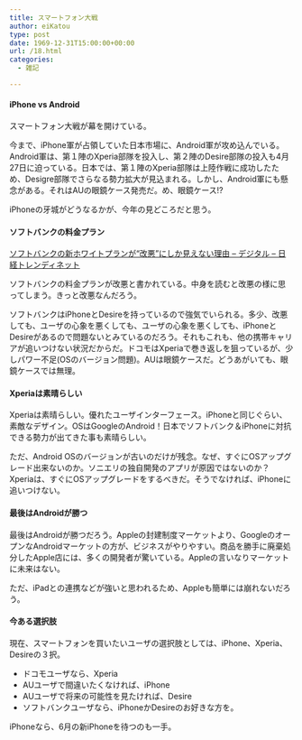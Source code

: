 ```yaml
---
title: スマートフォン大戦
author: eiKatou
type: post
date: 1969-12-31T15:00:00+00:00
url: /18.html
categories:
  - 雑記

---
```

<div class="section">
  <h4>
    iPhone vs Android
  </h4>
  
  <p>
    スマートフォン大戦が幕を開けている。
  </p>
  
  <p>
    今まで、iPhone軍が占領していた日本市場に、Android軍が攻め込んでいる。Android軍は、第１陣のXperia部隊を投入し、第２陣のDesire部隊の投入も4月27日に迫っている。日本では、第１陣のXperia部隊は上陸作戦に成功したため、Desigre部隊でさらなる勢力拡大が見込まれる。しかし、Android軍にも懸念がある。それはAUの眼鏡ケース発売だ。め、眼鏡ケース!?
  </p>
  
  <p>
    iPhoneの牙城がどうなるかが、今年の見どころだと思う。
  </p>
  
  <h4>
    ソフトバンクの料金プラン
  </h4>
  
  <p>
    <a href="http://trendy.nikkeibp.co.jp/article/column/20100421/1031567/" target="_blank">ソフトバンクの新ホワイトプランが“改悪”にしか見えない理由 &#8211; デジタル &#8211; 日経トレンディネット</a>
  </p>
  
  <p>
    ソフトバンクの料金プランが改悪と書かれている。中身を読むと改悪の様に思ってしまう。きっと改悪なんだろう。
  </p>
  
  <p>
    ソフトバンクはiPhoneとDesireを持っているので強気でいられる。多少、改悪しても、ユーザの心象を悪くしても、ユーザの心象を悪くしても、iPhoneとDesireがあるので問題ないとみているのだろう。それもこれも、他の携帯キャリアが追いつけない状況だからだ。ドコモはXperiaで巻き返しを狙っているが、少しパワー不足(OSのバージョン問題)。AUは眼鏡ケースだ。どうあがいても、眼鏡ケースでは無理。
  </p>
  
  <h4>
    Xperiaは素晴らしい
  </h4>
  
  <p>
    Xperiaは素晴らしい。優れたユーザインターフェース。iPhoneと同じぐらい、素敵なデザイン。OSはGoogleのAndroid！日本でソフトバンク＆iPhoneに対抗できる勢力が出てきた事も素晴らしい。
  </p>
  
  <p>
    ただ、Android OSのバージョンが古いのだけが残念。なぜ、すぐにOSアップグレード出来ないのか。ソニエリの独自開発のアプリが原因ではないのか？Xperiaは、すぐにOSアップグレードをするべきだ。そうでなければ、iPhoneに追いつけない。
  </p>
  
  <h4>
    最後はAndroidが勝つ
  </h4>
  
  <p>
    最後はAndroidが勝つだろう。Appleの封建制度マーケットより、GoogleのオープンなAndroidマーケットの方が、ビジネスがやりやすい。商品を勝手に廃棄処分したApple店には、多くの開発者が驚いている。Appleの言いなりマーケットに未来はない。
  </p>
  
  <p>
    ただ、iPadとの連携などが強いと思われるため、Appleも簡単には崩れないだろう。
  </p>
  
  <h4>
    今ある選択肢
  </h4>
  
  <p>
    現在、スマートフォンを買いたいユーザの選択肢としては、iPhone、Xperia、Desireの３択。
  </p>
  
  <ul>
    <li>
      ドコモユーザなら、Xperia
    </li>
    <li>
      AUユーザで間違いたくなければ、iPhone
    </li>
    <li>
      AUユーザで将来の可能性を見たければ、Desire
    </li>
    <li>
      ソフトバンクユーザなら、iPhoneかDesireのお好きな方を。
    </li>
  </ul>
  
  <p>
    iPhoneなら、6月の新iPhoneを待つのも一手。
  </p>
</div>
